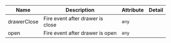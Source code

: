 | Name       | Description                   | Attribute        | Detail |
|------------|-------------------------------|------------------|--------|
|<div className="Api__Table"> <div>drawerClose</div> <div className="Api__Table Docs__Tags"></div></div>| Fire event after drawer is close | `any`
|<div className="Api__Table"> <div>open</div> <div className="Api__Table Docs__Tags"></div></div>| Fire event after drawer is open | `any`
